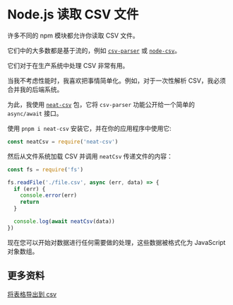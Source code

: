 # Node.js 读取 CSV 文件

许多不同的 npm 模块都允许你读取 CSV 文件。

它们中的大多数都是基于流的，例如 [`csv-parser`](https://github.com/mafintosh/csv-parser) 或 [`node-csv`](https://csv.js.org/)。

它们对于在生产系统中处理 CSV 非常有用。

当我不考虑性能时，我喜欢把事情简单化。例如，对于一次性解析 CSV，我必须合并我的后端系统。

为此，我使用 [`neat-csv`](https://github.com/sindresorhus/neat-csv) 包，它将 `csv-parser` 功能公开给一个简单的 `async/await` 接口。

使用 `pnpm i neat-csv` 安装它，并在你的应用程序中使用它:

```js
const neatCsv = require('neat-csv')
```

然后从文件系统加载 CSV 并调用 `neatCsv` 传递文件的内容：

```js
const fs = require('fs')

fs.readFile('./file.csv', async (err, data) => {
  if (err) {
    console.error(err)
    return
  }

  console.log(await neatCsv(data))
})
```

现在您可以开始对数据进行任何需要做的处理，这些数据被格式化为 JavaScript 对象数组。

## 更多资料

[将表格导出到 csv](https://github.com/lio-zero/blog/blob/main/JavaScript/%E5%B0%86%E8%A1%A8%E6%A0%BC%E5%AF%BC%E5%87%BA%E5%88%B0%20csv.md)
